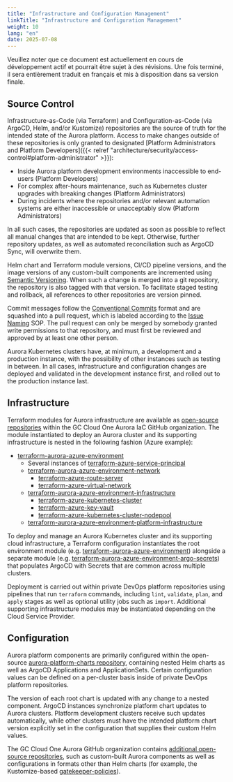 ```yaml
---
title: "Infrastructure and Configuration Management"
linkTitle: "Infrastructure and Configuration Management"
weight: 10
lang: "en"
date: 2025-07-08
---
```


<gcds-alert alert-role="danger" container="full" heading="Avis de traduction" hide-close-btn="true" hide-role-icon="false" is-fixed="false" class="hydrated mb-400">
<gcds-text>Veuillez noter que ce document est actuellement en cours de développement actif et pourrait être sujet à des révisions. Une fois terminé, il sera entièrement traduit en français et mis à disposition dans sa version finale.</gcds-text>
</gcds-alert>

## Source Control

Infrastructure-as-Code (via Terraform) and Configuration-as-Code (via ArgoCD, Helm, and/or Kustomize) repositories are the source of truth for the intended state of the Aurora platform. Access to make changes outside of these repositories is only granted to designated [Platform Administrators and Platform Developers]({{< relref "architecture/security/access-control#platform-administrator" >}}):
- Inside Aurora platform development environments inaccessible to end-users (Platform Developers)
- For complex after-hours maintenance, such as Kubernetes cluster upgrades with breaking changes (Platform Administrators)
- During incidents where the repositories and/or relevant automation systems are either inaccessible or unacceptably slow (Platform Administrators)

In all such cases, the repositories are updated as soon as possible to reflect all manual changes that are intended to be kept. Otherwise, further repository updates, as well as automated reconciliation such as ArgoCD Sync, will overwrite them. 

Helm chart and Terraform module versions, CI/CD pipeline versions, and the image versions of any custom-built components are incremented using [Semantic Versioning](https://semver.org/). When such a change is merged into a git repository, the repository is also tagged with that version. To facilitate staged testing and rollback, all references to other repositories are version pinned.

Commit messages follow the [Conventional Commits](https://www.conventionalcommits.org/en/v1.0.0/) format and are squashed into a pull request, which is labeled according to the [Issue Naming](../issue-naming) SOP. The pull request can only be merged by somebody granted write permissions to that repository, and must first be reviewed and approved by at least one other person. 

Aurora Kubernetes clusters have, at minimum, a development and a production instance, with the possibility of other instances such as testing in between. In all cases, infrastructure and configuration changes are deployed and validated in the development instance first, and rolled out to the production instance last.

## Infrastructure

Terraform modules for Aurora infrastructure are available as [open-source repositories](https://github.com/orgs/gccloudone-aurora-iac/repositories) within the GC Cloud One Aurora IaC GitHub organization. The module instantiated to deploy an Aurora cluster and its supporting infrastructure is nested in the following fashion (Azure example):

- [terraform-aurora-azure-environment](https://github.com/gccloudone-aurora-iac/terraform-aurora-azure-environment)
  - Several instances of [terraform-azure-service-principal](https://github.com/gccloudone-aurora-iac/terraform-azure-service-principal)
  - [terraform-aurora-azure-environment-network](https://github.com/gccloudone-aurora-iac/terraform-aurora-azure-environment-network)
    - [terraform-azure-route-server](https://github.com/gccloudone-aurora-iac/terraform-azure-route-server)
    - [terraform-azure-virtual-network](https://github.com/gccloudone-aurora-iac/terraform-azure-virtual-network)
  - [terraform-aurora-azure-environment-infrastructure](https://github.com/gccloudone-aurora-iac/terraform-aurora-azure-environment-infrastructure)
    - [terraform-azure-kubernetes-cluster](https://github.com/gccloudone-aurora-iac/terraform-azure-kubernetes-cluster)
    - [terraform-azure-key-vault](https://github.com/gccloudone-aurora-iac/terraform-azure-key-vault)
    - [terraform-azure-kubernetes-cluster-nodepool](https://github.com/gccloudone-aurora-iac/terraform-azure-kubernetes-cluster-nodepool)
  - [terraform-aurora-azure-environment-platform-infrastructure](https://github.com/gccloudone-aurora-iac/terraform-aurora-azure-environment-platform-infrastructure)

To deploy and manage an Aurora Kubernetes cluster and its supporting cloud infrastructure, a Terraform configuration instantiates the root environment module (e.g. [terraform-aurora-azure-environment](https://github.com/gccloudone-aurora-iac/terraform-aurora-azure-environment)) alongside a separate module (e.g. [terraform-aurora-azure-environment-argo-secrets](https://github.com/gccloudone-aurora-iac/terraform-aurora-azure-environment-argo-secrets)) that populates ArgoCD with Secrets that are common across multiple clusters. 

Deployment is carried out within private DevOps platform repositories using pipelines that run `terraform` commands, including `lint`, `validate`, `plan`, and `apply` stages as well as optional utility jobs such as `import`. Additional supporting infrastructure modules may be instantiated depending on the Cloud Service Provider.

## Configuration

Aurora platform components are primarily configured within the open-source [aurora-platform-charts repository](https://github.com/gccloudone-aurora/aurora-platform-charts), containing nested Helm charts as well as ArgoCD Applications and ApplicationSets. Certain configuration values can be defined on a per-cluster basis inside of private DevOps platform repositories. 

The version of each root chart is updated with any change to a nested component. ArgoCD instances synchronize platform chart updates to Aurora clusters. Platform development clusters receive such updates automatically, while other clusters must have the intended platform chart version explicitly set in the configuration that supplies their custom Helm values.

The GC Cloud One Aurora GitHub organization contains [additional open-source repositories](https://github.com/orgs/gccloudone-aurora/repositories), such as custom-built Aurora components as well as configurations in formats other than Helm charts (for example, the Kustomize-based [gatekeeper-policies](https://github.com/gccloudone-aurora/gatekeeper-policies)).
